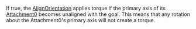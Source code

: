 If true, the [AlignOrientation](https://create.roblox.com/docs/reference/engine/classes/AlignOrientation) applies torque if the primary axis of its
[Attachment0](https://create.roblox.com/docs/reference/engine/classes/Constraint#Attachment0) becomes unaligned with the goal. This
means that any rotation about the Attachment0's primary axis will not
create a torque.